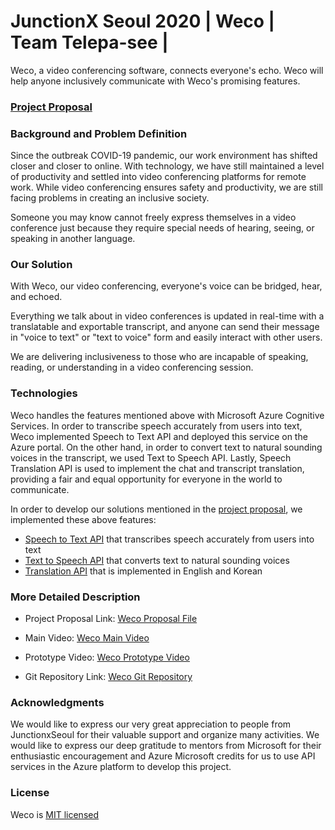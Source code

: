# JunctionX Seoul 2020 | Weco | Team Telepa-see | 

Weco, a video conferencing software, connects everyone's echo. Weco will help anyone inclusively communicate with Weco's promising features. 
### [Project Proposal](https://github.com/JuntionXSeoul2020Telepasee/TelepaSee-Backend/blob/master/project-proposal.pdf)

### Background and Problem Definition

Since the outbreak COVID-19 pandemic, our work environment has shifted closer and closer to online. With technology, we have still maintained a level of productivity and settled into video conferencing platforms for remote work. While video conferencing ensures safety and productivity, we are still facing problems in creating an inclusive society. 

Someone you may know cannot freely express themselves in a video conference just because they require special needs of hearing, seeing, or speaking in another language.

### Our Solution
With Weco, our video conferencing, everyone's voice can be bridged, hear, and echoed. 

Everything we talk about in video conferences is updated in real-time with a translatable and exportable transcript, and anyone can send their message in "voice to text" or "text to voice" form and easily interact with other users.

We are delivering inclusiveness to those who are incapable of speaking, reading, or understanding in a video conferencing session.


### Technologies
Weco handles the features mentioned above with Microsoft Azure Cognitive Services. In order to transcribe speech accurately from users into text, Weco implemented Speech to Text API and deployed this service on the Azure portal. On the other hand, in order to convert text to natural sounding voices in the transcript, we used Text to Speech API. Lastly, Speech Translation API is used to implement the chat and transcript translation, providing a fair and equal opportunity for everyone in the world to communicate.

In order to develop our solutions mentioned in the [project proposal](https://github.com/JuntionXSeoul2020Telepasee/TelepaSee-Backend/blob/master/project-proposal.pdf), we implemented these above features: 
+ [Speech to Text API](https://github.com/JuntionXSeoul2020Telepasee/TelepaSee-Backend/tree/master/STT) that transcribes speech accurately from users into text
+ [Text to Speech API](https://github.com/JuntionXSeoul2020Telepasee/TelepaSee-Backend/tree/master/STT) that converts text to natural sounding voices
+ [Translation API](https://github.com/JuntionXSeoul2020Telepasee/TelepaSee-Backend/tree/master/translation) that is implemented in English and Korean


### More Detailed Description
+ Project Proposal Link: [Weco Proposal File](https://github.com/JuntionXSeoul2020Telepasee/TelepaSee-Backend/blob/master/project-proposal.pdf)

+ Main Video: [Weco Main Video](https://youtu.be/7XLksyDRivk)

+ Prototype Video: [Weco Prototype Video](https://youtu.be/px1pHuXSqB0)

+ Git Repository Link: [Weco Git Repository](https://github.com/JuntionXSeoul2020Telepasee)

### Acknowledgments
We would like to express our very great appreciation to people from JunctionxSeoul for their valuable support and organize many activities. We would like to express our deep gratitude to mentors from Microsoft for their enthusiastic encouragement and Azure Microsoft credits for us to use API services in the Azure platform to develop this project.

### License 
Weco is [MIT licensed](https://github.com/JuntionXSeoul2020Telepasee/TelepaSee-Backend/blob/master/LICENSE)
